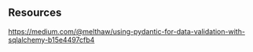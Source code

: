 

## Resources  
https://medium.com/@melthaw/using-pydantic-for-data-validation-with-sqlalchemy-b15e4497cfb4  
